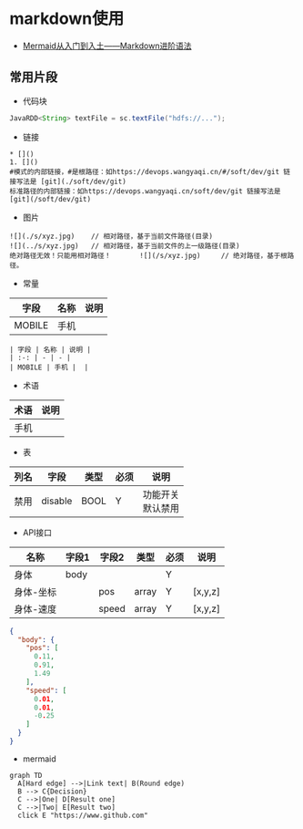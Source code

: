 # markdown使用
* [Mermaid从入门到入土——Markdown进阶语法](https://zhuanlan.zhihu.com/p/355997933)

## 常用片段

* 代码块

```java
JavaRDD<String> textFile = sc.textFile("hdfs://...");
```

* 链接

```
* []()
1. []()
#模式的内部链接，#是根路径：如https://devops.wangyaqi.cn/#/soft/dev/git 链接写法是 [git](./soft/dev/git)
标准路径的内部链接：如https://devops.wangyaqi.cn/soft/dev/git 链接写法是 [git](/soft/dev/git)
```

* 图片

```
![](./s/xyz.jpg)    // 相对路径，基于当前文件路径(目录)
![](../s/xyz.jpg)   // 相对路径，基于当前文件的上一级路径(目录)
绝对路径无效！只能用相对路径！       ![](/s/xyz.jpg)     // 绝对路径，基于根路径。
```

* 常量

| 字段 | 名称 | 说明 |
| :-: | - | - |
| MOBILE | 手机 |  |

```
| 字段 | 名称 | 说明 |
| :-: | - | - |
| MOBILE | 手机 |  |
```

* 术语

| 术语 | 说明 |
| - | - |
| 手机 |  |

* 表

| 列名 | 字段 | 类型 | 必须 | 说明 |
| :-: | - | - | - | - |
| 禁用 | disable | BOOL | Y | 功能开关<br>默认禁用 |

* API接口

| 名称 | 字段1 | 字段2 | 类型 | 必须 | 说明 |
| - | - | - | - | - | - |
| 身体 | body |  |  | Y |  |
| 身体-坐标 |  | pos | array | Y | [x,y,z] |
| 身体-速度 |  | speed | array | Y | [x,y,z] |

```json
{
  "body": {
    "pos": [
      0.11,
      0.91,
      1.49
    ],
    "speed": [
      0.01,
      0.01,
      -0.25
    ]
  }
}
```

* mermaid

```mermaid
graph TD
  A[Hard edge] -->|Link text| B(Round edge)
  B --> C{Decision}
  C -->|One| D[Result one]
  C -->|Two| E[Result two]
  click E "https://www.github.com"
```
